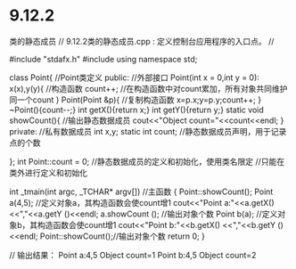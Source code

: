 # 9.12.2
类的静态成员
// 9.12.2类的静态成员.cpp : 定义控制台应用程序的入口点。
//

#include "stdafx.h"
#include<iostream>
using namespace std;

class Point{  //Point类定义
public:  //外部接口
	Point(int x = 0,int y = 0): x(x),y(y){  //构造函数
		count++;  //在构造函数中对count累加，所有对象共同维护同一个count
	}
	Point(Point &p){  //复制构造函数
		x=p.x;y=p.y;count++;
	}
	~Point(){count--;}
	int getX(){return x;}
	int getY(){return y;}
	static void showCount(){   //输出静态数据成员
		cout<<"Object count="<<count<<endl;
	}
private:  //私有数据成员
	int x,y;
	static int count; //静态数据成员声明，用于记录点的个数

};
int Point::count = 0; //静态数据成员的定义和初始化，使用类名限定
                  //只能在类外进行定义和初始化

int _tmain(int argc, _TCHAR* argv[]) //主函数
{
        Point::showCount();
	Point a(4,5); //定义对象a，其构造函数会使count增1
	cout<<"Point a:"<<a.getX() <<","<<a.getY ()<<endl;
	a.showCount (); //输出对象个数
	Point b(a); //定义对象b，其构造函数会使count增1
	cout<<"Point b:"<<b.getX() <<","<<b.getY ()<<endl;
	Point::showCount();//输出对象个数
	return 0;
}

//
输出结果：
Point a:4,5
Object count=1
Point b:4,5
Object count=2
